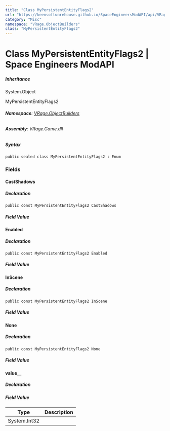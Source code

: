 ```yaml
---
title: "Class MyPersistentEntityFlags2"
url: "https://keensoftwarehouse.github.io/SpaceEngineersModAPI/api/VRage.ObjectBuilders.MyPersistentEntityFlags2.html"
category: "Misc"
namespace: "VRage.ObjectBuilders"
class: "MyPersistentEntityFlags2"
---
```


# Class MyPersistentEntityFlags2 | Space Engineers ModAPI

##### Inheritance

System.Object

MyPersistentEntityFlags2

###### **Namespace**: [VRage.ObjectBuilders](https://keensoftwarehouse.github.io/SpaceEngineersModAPI/api/VRage.ObjectBuilders.html)

###### **Assembly**: VRage.Game.dll

##### Syntax

```
public sealed class MyPersistentEntityFlags2 : Enum
```

### [](#fields)Fields

#### [](#VRage_ObjectBuilders_MyPersistentEntityFlags2_CastShadows)CastShadows

##### Declaration

```
public const MyPersistentEntityFlags2 CastShadows
```

##### Field Value

#### [](#VRage_ObjectBuilders_MyPersistentEntityFlags2_Enabled)Enabled

##### Declaration

```
public const MyPersistentEntityFlags2 Enabled
```

##### Field Value

#### [](#VRage_ObjectBuilders_MyPersistentEntityFlags2_InScene)InScene

##### Declaration

```
public const MyPersistentEntityFlags2 InScene
```

##### Field Value

#### [](#VRage_ObjectBuilders_MyPersistentEntityFlags2_None)None

##### Declaration

```
public const MyPersistentEntityFlags2 None
```

##### Field Value

#### [](#VRage_ObjectBuilders_MyPersistentEntityFlags2_value__)value\_\_

##### Declaration

##### Field Value

| Type | Description |
| --- | --- |
| System.Int32 |     |